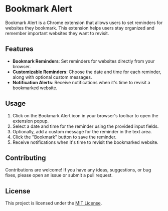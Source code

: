 # Bookmark Alert

Bookmark Alert is a Chrome extension that allows users to set reminders for websites they bookmark. This extension helps users stay organized and remember important websites they want to revisit.

## Features

- **Bookmark Reminders**: Set reminders for websites directly from your browser.
- **Customizable Reminders**: Choose the date and time for each reminder, along with optional custom messages.
- **Notification Alerts**: Receive notifications when it's time to revisit a bookmarked website.

## Usage

1. Click on the Bookmark Alert icon in your browser's toolbar to open the extension popup.
2. Select a date and time for the reminder using the provided input fields.
3. Optionally, add a custom message for the reminder in the text area.
4. Click the "Bookmark" button to save the reminder.
5. Receive notifications when it's time to revisit the bookmarked website.

## Contributing

Contributions are welcome! If you have any ideas, suggestions, or bug fixes, please open an issue or submit a pull request.

## License

This project is licensed under the [MIT License](LICENSE).
